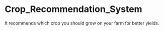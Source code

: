 # Crop_Recommendation_System
It recommends which crop you should grow on your farm for better yields.

